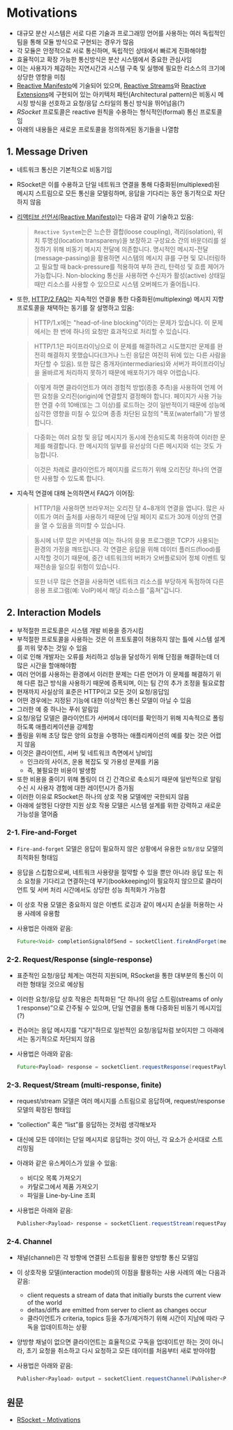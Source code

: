 # Motivations

* 대규모 분산 시스템은 서로 다른 기술과 프로그래밍 언어를 사용하는 여러 독립적인 팀을 통해 모듈 방식으로 구현되는 경우가 많음
* 각 모듈은 안정적으로 서로 통신하며, 독립적인 상태에서 빠르게 진화해야함
* 효율적이고 확장 가능한 통신방식은 분산 시스템에서 중요한 관심사임
* 이는 사용자가 체감하는 지연시간과 시스템 구축 및 실행에 필요한 리소스의 크기에 상당한 영향을 미침
* [Reactive Manifesto](http://www.reactivemanifesto.org)에 기술되어 있으며, [Reactive Streams](http://www.reactive-streams.org)와 [Reactive Extensions](http://www.reactivex.io)에 구현되어 있는 아키텍처 패턴(Architectural pattern)은 비동시 메시징 방식을 선호하고 요청/응답 스타일의 통신 방식을 뛰어넘음(?)
* _RSocket_ 프로토콜은 reactive 원칙을 수용하는 형식적인(formal) 통신 프로토콜임
* 아래의 내용들은 새로운 프로토콜을 정의하게된 동기들을 나열함

## 1. Message Driven

* 네트워크 통신은 기본적으로 비동기임
* RSocket은 이를 수용하고 단일 네트워크 연결을 통해 다중화된(multiplexed)된 메시지 스트림으로 모든 통신을 모델링하며, 응답을 기다리는 동안 동기적으로 차단하지 않음
*   [리액티브 선언서(Reactive Manifesto)](http://www.reactivemanifesto.org)는 다음과 같이 기술하고 있음:

    > `Reactive System`는은 느슨한 결합(loose coupling), 격리(isolation), 위치 투명성(location transpareny)을 보장하고 구성요소 간의 바운더리를 설정하기 위해 비동기 메시지 전달에 의존합니다. 명시적인 메시지-전달(message-passing)을 활용하면 시스템의 메시지 큐를 구현 및 모니터링하고 필요할 때 back-pressure를 적용하여 부하 관리, 탄력성 및 흐름 제어가 가능합니다. Non-blocking 통신을 사용하면 수신자가 활성(active) 상태일 때만 리소스를 사용할 수 있으므로 시스템 오버헤드가 줄어듭니다.
*   또한, [HTTP/2 FAQ](https://http2.github.io/faq/#why-is-http2-multiplexed)는 지속적인 연결을 통한 다중화된(multiplexing) 메시지 지향 프로토콜을 채택하는 동기를 잘 설명하고 있음:

    > HTTP/1.x에는 "head-of-line blocking"이라는 문제가 있습니다. 이 문제에서는 한 번에 하나의 요청만 효과적으로 처리할 수 있습니다.

    > HTTP/1.1은 파이프라이닝으로 이 문제를 해결하려고 시도했지만 문제를 완전히 해결하지 못했습니다(크거나 느린 응답은 여전히 뒤에 있는 다른 사람을 차단할 수 있음). 또한 많은 중개자(intermediaries)와 서버가 파이프라이닝을 올바르게 처리하지 못하기 때문에 배포하기가 매우 어렵습니다.

    > 이렇게 하면 클라이언트가 여러 경험적 방법(종종 추측)을 사용하여 언제 어떤 요청을 오리진(origin)에 연결할지 결정해야 합니다. 페이지가 사용 가능한 연결 수의 10배(또는 그 이상)를 로드하는 것이 일반적이기 때문에 성능에 심각한 영향을 미칠 수 있으며 종종 차단된 요청의 "폭포(waterfall)"가 발생합니다.

    > 다중화는 여러 요청 및 응답 메시지가 동시에 전송되도록 허용하여 이러한 문제를 해결합니다. 한 메시지의 일부를 유선상의 다른 메시지와 섞는 것도 가능합니다.

    > 이것은 차례로 클라이언트가 페이지를 로드하기 위해 오리진당 하나의 연결만 사용할 수 있도록 합니다.
*   지속적 연결에 대해 논의하면서 FAQ가 이어짐:

    > HTTP/1을 사용하면 브라우저는 오리진 당 4\~8개의 연결을 엽니다. 많은 사이트가 여러 출처를 사용하기 때문에 단일 페이지 로드가 30개 이상의 연결을 열 수 있음을 의미할 수 있습니다.

    > 동시에 너무 많은 커넥션을 여는 하나의 응용 프로그램은 TCP가 사용되는 환경의 가정을 깨뜨립니다. 각 연결은 응답을 위해 데이터 플러드(flood)를 시작할 것이기 때문에, 중간 네트워크의 버퍼가 오버플로되어 정체 이벤트 및 재전송을 일으킬 위험이 있습니다.

    > 또한 너무 많은 연결을 사용하면 네트워크 리소스를 부당하게 독점하여 다른 응용 프로그램(예: VoIP)에서 해당 리소스를 "훔쳐"갑니다.

## 2. Interaction Models

* 부적절한 프로토콜은 시스템 개발 비용을 증가시킴
* 부적절한 프로토콜을 사용하는 것은 이 프토토콜이 허용하지 않는 틀에 시스템 설계를 끼워 맞추는 것일 수 있음
* 이로 인해 개발자는 오류를 처리하고 성능을 달성하기 위해 단점을 해결하는데 더 많은 시간을 할애해야함
* 여러 언어를 사용하는 환경에서 이러한 문제는 다른 언어가 이 문제를 해결하기 위해 다른 접근 방식을 사용하기 때문에 증폭되며, 이는 팀 간의 추가 조정을 필요로함
* 현재까지 사실상의 표준은 HTTP이고 모든 것이 요청/응답임
* 어떤 경우에는 지정된 기능에 대한 이상적인 통신 모델이 아닐 수 있음
* 그러한 예 중 하나는 푸쉬 알림임
* 요청/응답 모델은 클라이언트가 서버에서 데이터를 확인하기 위해 지속적으로 폴링하도록 애플리케이션을 강제함
* 폴링을 위해 초당 많은 양의 요청을 수행하는 애플리케이션의 예를 찾는 것은 어렵지 않음
* 이것은 클라이언트, 서버 및 네트워크 측면에서 낭비임
  * 인크라의 사이즈, 운용 복잡도 및 가용성 문제를 키움
  * 즉, 불필요한 비용이 발생함
* 또한 비용을 줄이기 위해 폴링이 더 긴 간격으로 축소되기 때문에 일반적으로 알림 수신 시 사용자 경험에 대한 레이턴시가 증가됨
* 이러한 이유로 RSocket은 하나의 상호 작용 모델에만 국한되지 않음
* 아래에 설명된 다양한 지원 상호 작용 모델은 시스템 설계를 위한 강력하고 새로운 가능성을 열어줌

### 2-1. Fire-and-Forget

* `Fire-and-forget` 모델은 응답이 필요하지 않은 상황에서 유용한 `요청/응답` 모델의 최적화된 형태임
* 응답을 스킵함으로써, 네트워크 사용량을 절약할 수 있을 뿐만 아니라 응답 또는 취소 요청을 기다리고 연결하는데 부기(bookkeeping)이 필요하지 않으므로 클라이언트 및 서버 처리 시간에서도 상당한 성능 최적화가 가능함
* 이 상호 작용 모델은 중요하지 않은 이벤트 로깅과 같이 메시지 손실을 허용하는 사용 사례에 유용함
*   사용법은 아래와 같음:

    ```java
    Future<Void> completionSignalOfSend = socketClient.fireAndForget(message);
    ```

### 2-2. Request/Response (single-response)

* 표준적인 요청/응답 체계는 여전히 지원되며, RSocket을 통한 대부분의 통신이 이러한 형태일 것으로 예상됨
* 이러한 요청/응답 상호 작용은 최적화된 “단 하나의 응답 스트림(streams of only 1 response)”으로 간주될 수 있으며, 단일 연결을 통해 다중화된 비동기 메시지임(?)
* 컨슈머는 응답 메시지를 "대기"하므로 일반적인 요청/응답처럼 보이지만 그 아래에서는 동기적으로 차단되지 않음
*   사용법은 아래와 같음:

    ```java
    Future<Payload> response = socketClient.requestResponse(requestPayload);
    ```

### 2-3. Request/Stream (multi-response, finite)

* request/stream 모델은 여러 메시지를 스트림으로 응답하며, request/response 모델의 확장된 형태임
* “collection” 혹은 “list”를 응답하는 것처럼 생각해보자
* 대신에 모든 데이터는 단일 메시지로 응답하는 것이 아닌, 각 요소가 순서대로 스트리밍됨
* 아래와 같은 유스케이스가 있을 수 있음:
  * 비디오 목록 가져오기
  * 카탈로그에서 제품 가져오기
  * 파일을 Line-by-Line 조회
*   사용법은 아래와 같음:

    ```java
    Publisher<Payload> response = socketClient.requestStream(requestPayload);
    ```

### 2-4. Channel

* 채널(channel)은 각 방향에 연결된 스트림을 활용한 양방향 통신 모델임
* 이 상호작용 모델(interaction model)의 이점을 활용하는 사용 사례의 예는 다음과 같음:
  * client requests a stream of data that initially bursts the current view of the world
  * deltas/diffs are emitted from server to client as changes occur
  * 클라이언트가 criteria, topics 등을 추가/제거하기 위해 시간이 지남에 따라 구독을 업데이트하는 상황
* 양방향 채널이 없으면 클라이언트는 효율적으로 구독을 업데이트만 하는 것이 아니라, 초기 요청을 취소하고 다시 요청하고 모든 데이터를 처음부터 새로 받아야함
*   사용법은 아래와 같음:

    ```java
    Publisher<Payload> output = socketClient.requestChannel(Publisher<Payload> input);
    ```

## 원문

* [RSocket - Motivations](https://rsocket.io/about/motivations)
